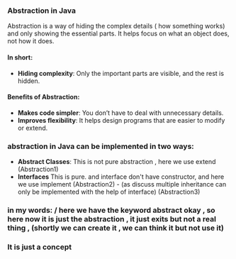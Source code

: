 ### Abstraction in Java

Abstraction is a way of hiding the complex details ( how something works) and only showing the essential parts. 
It helps focus on what an object does, not how it does.

#### In short:
- **Hiding complexity**: Only the important parts are visible, and the rest is hidden.

#### Benefits of Abstraction:
- **Makes code simpler**: You don’t have to deal with unnecessary details.
- **Improves flexibility**: It helps design programs that are easier to modify or extend.

### abstraction in Java can be implemented in two ways:

- **Abstract Classes**: This is not pure abstraction , here we use extend (Abstraction1)
- **Interfaces** This is pure. and interface don't have constructor, and here we use implement (Abstraction2) 
        - (as discuss multiple inheritance can only be implemented with the help of interface) (Abstraction3)

### in my words:  / here we have the keyword abstract okay , so here now it is just the abstraction , it just exits but not a real thing , (shortly we can create it , we can think it but not use it)

### It is just a concept
